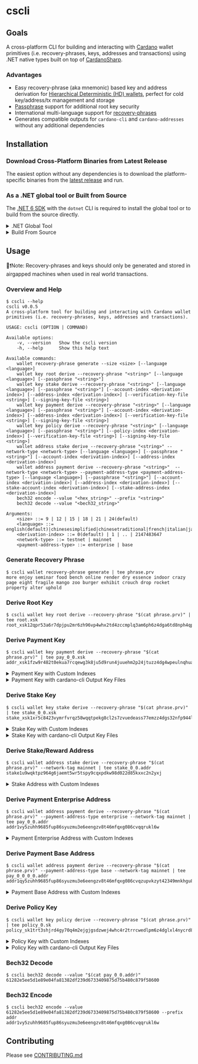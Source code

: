 # cscli

## Goals
A cross-platform CLI for building and interacting with [Cardano](https://developers.cardano.org/) wallet primitives (i.e. recovery-phrases, keys, addresses and transactions) 
using .NET native types built on top of [CardanoSharp](https://github.com/CardanoSharp/cardanosharp-wallet).

### Advantages
 - Easy recovery-phrase (aka mnemonic) based key and address derivation for [Hierarchical Deterministic (HD) wallets](https://github.com/bitcoin/bips/blob/master/bip-0044.mediawiki), perfect for cold key/address/tx management and storage
 - [Passphrase](https://vault12.com/securemycrypto/crypto-security-basics/what-is-a-passphrase/passphrases-increase-your-protection-and-your-risk) support for additional root key security
 - International multi-language support for [recovery-phrases](https://github.com/bitcoin/bips/blob/master/bip-0039.mediawiki)
 - Generates compatible outputs for `cardano-cli` and `cardano-addresses` without any additional dependencies

## Installation

### Download Cross-Platform Binaries from Latest Release
The easiest option without any dependencies is to download the platform-specific binaries from the [latest release](https://github.com/CardanoSharp/cscli/releases) and run.

### As a .NET global tool or Built from Source
The [.NET 6 SDK](https://dotnet.microsoft.com/download/dotnet/6.0) with the `dotnet` CLI is required to install the global tool 
or to build from the source directly.

<details>
  <summary>.NET Global Tool</summary>

```console
dotnet tool install --global cscli
cscli --help
```
</details>

<details>
  <summary>Build From Source</summary>

Building, testing and running compiled binary
```console
dotnet restore
dotnet build --no-restore -c Release
dotnet test --no-build -c Release
dotnet publish --no-build Src/ConsoleTool/CsCli.ConsoleTool.csproj -c Release -o release --nologo 
.\release\CsCli.ConsoleTool.exe
```

Or directly building and running with `dotnet run`
```console
cd Src/ConsoleTool
dotnet run --version
```

Or build, test and install the global tool based on local source
```
dotnet restore
dotnet build --no-restore
dotnet test --no-build
dotnet pack --no-build Src/ConsoleTool/CsCli.ConsoleTool.csproj -o nupkg -c Release
dotnet tool install --global --add-source ./nupkg cscli --version 0.0.5-local-branch.1
```
</details>

## Usage

📝❗Note: Recovery-phrases and keys should only be generated and stored in airgapped machines when used in real world transactions.

### Overview and Help
```console
$ cscli --help
cscli v0.0.5
A cross-platform tool for building and interacting with Cardano wallet primitives (i.e. recovery-phrases, keys, addresses and transactions).

USAGE: cscli (OPTION | COMMAND)

Available options:
    -v, --version   Show the cscli version
    -h, --help      Show this help text

Available commands:
    wallet recovery-phrase generate --size <size> [--language <language>]
    wallet key root derive --recovery-phrase "<string>" [--language <language>] [--passphrase "<string>"]
    wallet key stake derive --recovery-phrase "<string>" [--language <language>] [--passphrase "<string>"] [--account-index <derivation-index>] [--address-index <derivation-index>] [--verification-key-file <string>] [--signing-key-file <string>]
    wallet key payment derive --recovery-phrase "<string>" [--language <language>] [--passphrase "<string>"] [--account-index <derivation-index>] [--address-index <derivation-index>] [--verification-key-file <string>] [--signing-key-file <string>]
    wallet key policy derive --recovery-phrase "<string>" [--language <language>] [--passphrase "<string>"] [--policy-index <derivation-index>] [--verification-key-file <string>] [--signing-key-file <string>]
    wallet address stake derive --recovery-phrase "<string>" --network-type <network-type> [--language <language>] [--passphrase "<string>"] [--account-index <derivation-index>] [--address-index <derivation-index>]
    wallet address payment derive --recovery-phrase "<string>"  --network-type <network-type> --payment-address-type <payment-address-type> [--language <language>] [--passphrase "<string>"] [--account-index <derivation-index>] [--address-index <derivation-index>] [--stake-account-index <derivation-index>] [--stake-address-index <derivation-index>]
    bech32 encode --value "<hex_string>" --prefix "<string>"
    bech32 decode --value "<bech32_string>" 

Arguments:
    <size> ::= 9 | 12 | 15 | 18 | 21 | 24(default)
    <language> ::= english(default)|chinesesimplified|chinesetraditional|french|italian|japanese|korean|spanish|czech|portuguese
    <derivation-index> ::= 0(default) | 1 | .. | 2147483647
    <network-type> ::= testnet | mainnet
    <payment-address-type> ::= enterprise | base
```

### Generate Recovery Phrase
```console
$ cscli wallet recovery-phrase generate | tee phrase.prv
more enjoy seminar food bench online render dry essence indoor crazy page eight fragile mango zoo burger exhibit crouch drop rocket property alter uphold
```

### Derive Root Key
```console
$ cscli wallet key root derive --recovery-phrase "$(cat phrase.prv)" | tee root.xsk
root_xsk12qpr53a6r7dpjpu2mr6zh96vp4whx2td4zccmplq3am6ph6z4dga6td8nph4qpcnlkdcjkd96p83t23mplvh2w42n6yc3urav8qgph3d9az6lc0px7xq7sau4r4dsfp9h0syfkhge8e6muhd69vz9j6fggdhgd4e
```

### Derive Payment Key
```console
$ cscli wallet key payment derive --recovery-phrase "$(cat phrase.prv)" | tee pay_0_0.xsk
addr_xsk1fzw9r482t0ekua7rcqewg3k8ju5d9run4juuehm2p24jtuzz4dg4wpeulnqhualvtx9lyy7u0h9pdjvmyhxdhzsyy49szs6y8c9zwfp0eqyrqyl290e6dr0q3fvngmsjn4aask9jjr6q34juh25hczw3euust0dw
```
<details>
  <summary>Payment Key with Custom Indexes</summary>

```console
$ cscli wallet key payment derive --recovery-phrase "$(cat phrase.prv)" --account-index 569 --address-index 6949 | tee pay_569_6949.xsk
addr_xsk1kzjky39hv28q30qecg46f3cag3nwsjnnvn5uf0jtkrsxau2z4dgssyrv8jfwdh6frfkd0hskhszcf98xskje0c6ttcnz7k2cwdmc62uv7k6w7nwdcngkwn0semehjsdaajlv2nr5c0rg077dnsyjwxm05vhkuqet
```
</details>
<details>
  <summary>Payment Key with cardano-cli Output Key Files</summary>

```console
$ cscli wallet key payment derive --recovery-phrase "$(cat phrase.prv)" --signing-key-file pay_0_0.skey --verification-key-file pay_0_0.vkey | tee pay_0_0.xsk
addr_xsk1kzjky39hv28q30qecg46f3cag3nwsjnnvn5uf0jtkrsxau2z4dgssyrv8jfwdh6frfkd0hskhszcf98xskje0c6ttcnz7k2cwdmc62uv7k6w7nwdcngkwn0semehjsdaajlv2nr5c0rg077dnsyjwxm05vhkuqet
$ cat pay_0_0.skey
{
  "type": "PaymentExtendedSigningKeyShelley_ed25519_bip32",
  "description": "Payment Signing Key",
  "cborHex": "5880489c51d4ea5bf36e77c3c032e446c79728d28f93acb9ccdf6a0aab25f042ab5157073cfcc17e77ec598bf213dc7dca16c99b25ccdb8a04254b0143443e0a2724de9503426759fa18624657f5bcc932f38220ec9eceb262907caf2d198b6e0faa2fc8083013ea2bf3a68de08a59346e129d7bd858b290f408d65cbaa97c09d1cf"
}
$ cat pay_0_0.vkey
{
  "type": "PaymentExtendedVerificationKeyShelley_ed25519_bip32",
  "description": "Payment Verification Key",
  "cborHex": "5840de9503426759fa18624657f5bcc932f38220ec9eceb262907caf2d198b6e0faa2fc8083013ea2bf3a68de08a59346e129d7bd858b290f408d65cbaa97c09d1cf"
}
```
</details>

### Derive Stake Key
```console
$ cscli wallet key stake derive --recovery-phrase "$(cat phrase.prv)" | tee stake_0_0.xsk
stake_xsk1xr5c8423vymrfvrqz58wqqtpekg8cl2s7zvuedeass77emzz4dgs32nfp944ljxw86h7wkxcrut8gr8qmql8gvc9slc8nj9x47a6jtaqqxf9ywd4wfhrzv4c54vcjp827fytdzrxs3gdh5f0a0s7hcf8a5e4ay8g
```

<details>
  <summary>Stake Key with Custom Indexes</summary>

```console
$ cscli wallet key stake derive --recovery-phrase "$(cat phrase.prv)" --account-index 968 --address-index 83106 | tee stake_968_83106.xsk
stake_xsk14p0lhj3txvfcj8j08dk3ur954hmcfz6u6t00q0a3vnrsd7zz4dgcy9dwcxgf67v4rdp4mk9tkeqw70y4m7va73thnel7jwyx0achc5tyyx8r2au5x3pw37zhznj03v2cajc96paltxlh8hpefssucyecus24q26n
```
</details>
<details>
  <summary>Stake Key with cardano-cli Output Key Files</summary>

```console
$ cscli wallet key stake derive --recovery-phrase "$(cat phrase.prv)" --signing-key-file stake_0_0.skey --verification-key-file stake_0_0.vkey | tee stake_0_0.xsk
stake_xsk14p0lhj3txvfcj8j08dk3ur954hmcfz6u6t00q0a3vnrsd7zz4dgcy9dwcxgf67v4rdp4mk9tkeqw70y4m7va73thnel7jwyx0achc5tyyx8r2au5x3pw37zhznj03v2cajc96paltxlh8hpefssucyecus24q26n
$ cat stake_0_0.skey
{
  "type": "StakeExtendedSigningKeyShelley_ed25519_bip32",
  "description": "Stake Signing Key",
  "cborHex": "588030e983d551613634b060150ee00161cd907c7d50f099ccb73d843decec42ab5108aa69096b5fc8ce3eafe758d81f16740ce0d83e74330587f079c8a6afbba92f1bd85ec71d2d8ce0180138310983aafffa4585486db1576bc385b0ae350562e6a001925239b5726e3132b8a5598904eaf248b688668450dbd12febe1ebe127ed"
}
$ cat stake_0_0.vkey
{
  "type": "StakeVerificationKeyShelley_ed25519",
  "description": "Stake Verification Key",
  "cborHex": "58201bd85ec71d2d8ce0180138310983aafffa4585486db1576bc385b0ae350562e6"
}
```
</details>

### Derive Stake/Reward Address
```console
$ cscli wallet address stake derive --recovery-phrase "$(cat phrase.prv)" --network-tag mainnet | tee stake_0_0.addr
stake1u9wqktpz964g6jaemt5wr5tspy9cqxpdkw98d022d85kxxc2n2yxj
```

<details>
  <summary>Stake Address with Custom Indexes</summary>

```console
$ cscli wallet address stake derive --recovery-phrase "$(cat phrase.prv)" --network-tag mainnet --account-index 1 --address-index 7 | tee stake_1_7.addr
stake1u87phtdn9shvp39c44elyfdduuqg7wz072vs0vjvc20hvaqym7xan
```
</details>

### Derive Payment Enterprise Address
```console
$ cscli wallet address payment derive --recovery-phrase "$(cat phrase.prv)" --payment-address-type enterprise --network-tag mainnet | tee pay_0_0.addr
addr1vy5zuhh9685fup86syuzmu3e6eengzv8t46mfqxg086cvqqrukl6w
```

<details>
  <summary>Payment Enterprise Address with Custom Indexes</summary>
```console
$ cscli wallet address payment derive --recovery-phrase "$(cat phrase.prv)" --payment-address-type enterprise --network-tag mainnet --account-index 1387 --address-index 12 | tee pay_1387_12.addr
addr1vy3y89nnzdqs4fmqv49fmpqw24hjheen3ce7tch082hh6xcc8pzd9
```
</details>

### Derive Payment Base Address
```console
$ cscli wallet address payment derive --recovery-phrase "$(cat phrase.prv)" --payment-address-type base --network-tag mainnet | tee pay_0_0_0_0.addr
addr1qy5zuhh9685fup86syuzmu3e6eengzv8t46mfqxg086cvqzupvkzyt42349mnkhgu8ghqzgtsqvzmvu2w675560fvvdspma4ht
```

<details>
  <summary>Payment Base Address with Custom Indexes</summary>
```console
$ cscli wallet address payment derive --recovery-phrase "$(cat phrase.prv)" --payment-address-type base --network-tag mainnet --account-index 1387 --address-index 12 --stake-account-index 968 --stake-address-index 83106 | tee pay_1387_12_968_83106.addr
addr1qy3y89nnzdqs4fmqv49fmpqw24hjheen3ce7tch082hh6x7nwwgg06dngunf9ea4rd7mu9084sd3km6z56rqd7e04ylslhzn9h
```
</details>

### Derive Policy Key
```console
$ cscli wallet key policy derive --recovery-phrase "$(cat phrase.prv)" | tee policy_0.sk
policy_sk1trt3shjrd4gy70q4m2ejgjgsdzwej4whc4r2trrcwedlpm6z4dglxl4nycrd8fptxrkye3tl3q29euxlqj7zndk9cfg4tskqlnp90uqwjqz02
```
<details>
  <summary>Policy Key with Custom Indexes</summary>

```console
$ cscli wallet key policy derive --recovery-phrase "$(cat phrase.prv)" --policy-index 88 | tee policy_88.xsk
policy_sk1tz5k03lravcx7ecjveg6j0ndyydma2a89ny4zkmvzvpz4u6z4dgkxctdpcvhjvjl3j4peywe4l25zu4672eg5qsluz36z5mgm4n2ftg3nhmyd
```
</details>
<details>
  <summary>Policy Key with cardano-cli Output Key Files</summary>

```console
$ cscli wallet key policy derive --recovery-phrase "$(cat phrase.prv)" --signing-key-file policy_0.skey --verification-key-file policy_0.vkey | tee policy_0.xsk
policy_sk1trt3shjrd4gy70q4m2ejgjgsdzwej4whc4r2trrcwedlpm6z4dglxl4nycrd8fptxrkye3tl3q29euxlqj7zndk9cfg4tskqlnp90uqwjqz02
$ cat policy_0.skey
{
  "type": "PaymentExtendedSigningKeyShelley_ed25519_bip32",
  "description": "Payment Signing Key",
  "cborHex": "588058d7185e436d504f3c15dab3244910689d9955d7c546a58c78765bf0ef42ab51f37eb32606d3a42b30ec4cc57f88145cf0df04bc29b6c5c25155c2c0fcc257f0f4145721658fe51d9e2f05fe131c66a42eedaff2bb60e6c892cac23bf284ef6ed1e8fc6b2fbf0ff79876723feea8bfa2e683318657f34480e1e16686bb442029"
}
$ cat policy_0.vkey
{
  "type": "PaymentExtendedVerificationKeyShelley_ed25519_bip32",
  "description": "Payment Verification Key",
  "cborHex": "5840f4145721658fe51d9e2f05fe131c66a42eedaff2bb60e6c892cac23bf284ef6ed1e8fc6b2fbf0ff79876723feea8bfa2e683318657f34480e1e16686bb442029"
}
```
</details>

### Bech32 Decode
```console
$ cscli bech32 decode --value "$(cat pay_0_0.addr)"
61282e5ee5d1e89e04fa81382df239d6733409875d75b480c879f58600
```

### Bech32 Encode
```console
$ cscli bech32 encode --value 61282e5ee5d1e89e04fa81382df239d6733409875d75b480c879f58600 --prefix addr
addr1vy5zuhh9685fup86syuzmu3e6eengzv8t46mfqxg086cvqqrukl6w
```

## Contributing
Please see [CONTRIBUTING.md](./CONTRIBUTING.md)